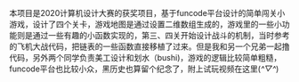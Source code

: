 本项目是2020计算机设计大赛的获奖项目，基于funcode平台设计的简单闯关小游戏，设计了四个关卡，游戏地图是通过设置二维数组生成的，游戏里的一些小功能则是通过一些有趣的小函数实现的，第三、四关开始设计战斗的机制，当时参考的飞机大战代码，把链表的一些函数直接移植了过来。但是我和另一个兄弟一起撸代码，另外两个同学负责美工设计和划水（bushi)，游戏的逻辑比较简单粗糙，funcode平台也比较小众，黑历史也算留个纪念了，附上试玩视频在这里(*^▽^*)

